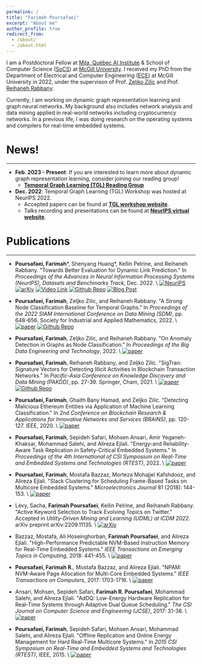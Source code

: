 ```yaml
---
permalink: /
title: "Farimah Poursafaei"
excerpt: "About me"
author_profile: true
redirect_from: 
  - /about/
  - /about.html
---
```


I am a Postdoctoral Fellow at [Mila, Québec AI Institute](https://mila.quebec/en/) & School of Computer Science ([SoCS](https://www.cs.mcgill.ca)) at [McGill University](https://www.mcgill.ca).
I received my PhD from the Department of Electrical and Computer Engineering ([ECE](https://www.mcgill.ca/ece/)) at McGill University in 2022, under the supervison of Prof. [Zeljko Zilic](http://www.iml.ece.mcgill.ca/people/professors/zilic/) and Prof. [Reihaneh Rabbany](http://www.reirab.com).

Currently, I am working on dynamic graph representation learning and graph neural networks. My background also includes network analysis and data mining applied in real-world networks including cryptocurrency networks.
In a previous life, I was doing research on the operating systems and compilers for real-time embedded systems.


<a name="news"></a>
# News!
------
* **Feb. 2023 - Present**: If you are interested to learn more about dynamic graph representation learning, consider joining our reading group!
  * [**Temporal Graph Learning (TGL) Reading Group**](https://www.cs.mcgill.ca/~shuang43/rg.html)
* **Dec. 2022**: Temporal Graph Learning (TGL) Workshop was hosted at NeurIPS 2022.
  * Accepted papers can be found at [**TGL workshop website**](https://sites.google.com/view/tglworkshop2022/home).
  * Talks recording and presentations can be found at [**NeurIPS virtual website**](https://neurips.cc/virtual/2022/workshop/49999).


<a name="publications"></a>
# Publications
------
* **Poursafaei, Farimah**\*, Shenyang Huang\*, Kellin Pelrine, and Reihaneh Rabbany. \"Towards Better Evaluation for Dynamic Link Prediction.\" In *Proceedings of the Advances in Neural Information Processing Systems (NeurIPS), Datasets and Benchmarks Track*, Dec. 2022.  \\
[![NeurIPS](https://img.shields.io/badge/NeurIPS-OpenReview-red)](https://openreview.net/forum?id=1GVpwr2Tfdg)
[![arXiv](https://img.shields.io/badge/arXiv-2205.12454-b31b1b.svg)](https://arxiv.org/pdf/2207.10128.pdf)
[![Video Link](https://img.shields.io/static/v1?label=Video&message=YouTube&color=red&logo=youtube)](https://www.youtube.com/watch?v=nGBP_JjKGQI)
[![Github Repo](https://img.shields.io/badge/Github-link-lightgrey)](https://github.com/fpour/DGB)
[![Blog Post](https://img.shields.io/badge/Medium-Blog-brightgreen)](https://medium.com/@shenyanghuang1996/towards-better-link-prediction-in-dynamic-graphs-cdb8bb1e24e9) 


* **Poursafaei, Farimah**, Zeljko Zilic, and Reihaneh Rabbany. \"A Strong Node Classification Baseline for Temporal
Graphs.\" In *Proceedings of the 2022 SIAM International Conference on Data Mining (SDM)*, pp. 648-656. Society
for Industrial and Applied Mathematics, 2022.  \\
[![paper](https://img.shields.io/badge/paper-yellowgreen)](https://epubs.siam.org/doi/pdf/10.1137/1.9781611977172.73)
[![Github Repo](https://img.shields.io/badge/Github-link-lightgrey)](https://github.com/fpour/TGBase)

* **Poursafaei, Farimah**, Zeljko Zilic, and Reihaneh Rabbany. \"On Anomaly Detection in Graphs as Node Classification.\" In *Proceedings of the Big Data Engineering and Technology*, 2022.  \\
[![paper](https://img.shields.io/badge/paper-yellowgreen)](https://link.springer.com/content/pdf/10.1007/978-3-031-17548-0_2.pdf)

* **Poursafaei, Farimah**, Reihaneh Rabbany, and Zeljko Zilic. \"SigTran: Signature Vectors for Detecting Illicit Activities in Blockchain Transaction Networks.\" In *Pacific-Asia Conference on Knowledge Discovery and Data Mining (PAKDD)*, pp. 27-39. Springer, Cham, 2021. \\
[![paper](https://img.shields.io/badge/paper-yellowgreen)](http://www.reirab.com/research/Papers/SigTran2021.pdf)
[![Github Repo](https://img.shields.io/badge/Github-link-lightgrey)](https://github.com/fpour/SigTran)

* **Poursafaei, Farimah**, Ghaith Bany Hamad, and Zeljko Zilic. \"Detecting Malicious Ethereum Entities via Application of Machine Learning Classification.\" In *2nd Conference on Blockchain Research & Applications for Innovative Networks and Services (BRAINS)*, pp. 120-127. IEEE, 2020. \\
[![paper](https://img.shields.io/badge/paper-yellowgreen)](https://ieeexplore.ieee.org/abstract/document/9223304)


* **Poursafaei, Farimah**, Sepideh Safari, Mohsen Ansari, Amir Yeganeh-Khaksar, Mohammad Salehi, and Alireza Ejlali. \"Energy-and Reliability-Aware Task Replication in Safety-Critical Embedded Systems.\" In *Proceedings of the 4th International of CSI Symposium on Real-Time and Embedded Systems and Technologies (RTEST)*, 2022. \\
[![paper](https://img.shields.io/badge/paper-yellowgreen)](http://sharif.edu/~ansari/pdfs/RTEST3.pdf}{link})

* **Poursafaei, Farimah**, Mostafa Bazzaz, Morteza Mohajjel Kafshdooz, and Alireza Ejlali. \"Slack Clustering for Scheduling Frame-Based Tasks on Multicore Embedded Systems.\" *Microelectronics Journal* 81 (2018): 144-153. \\
[![paper](https://img.shields.io/badge/paper-yellowgreen)](https://www.sciencedirect.com/science/article/abs/pii/S0026269217308959}{link})

* Lévy, Sacha, **Farimah Poursafaei**, Kellin Pelrine, and Reihaneh Rabbany. \"Active Keyword Selection to Track Evolving Topics on Twitter.\" Accepted in *Utility-Driven Mining and Learning (UDML) at  ICDM 2022*. arXiv preprint arXiv:2209.11135. \\
[![arXiv](https://img.shields.io/badge/arXiv-2209.11135-b31b1b.svg)](https://arxiv.org/pdf/2209.11135.pdf}{link})

* Bazzaz, Mostafa, Ali Hoseinghorban, **Farimah Poursafaei**, and Alireza Ejlali. \"High-Performance Predictable NVM-Based Instruction Memory for Real-Time Embedded Systems.\" *IEEE Transactions on Emerging Topics in Computing*, 2018: 441-455.  \\
[![paper](https://img.shields.io/badge/paper-yellowgreen)](https://ieeexplore.ieee.org/stamp/stamp.jsp?arnumber=8423095&casa_token=XNWavK4KjEIAAAAA:NozhK1AEvmQ8Wy33h222aw6YA0O-anZSbd558glbOX0dS0BLE7Nm-pByXtWAkOD8ngn_0C7reQ&tag=1}{link})

* **Poursafaei, Farimah R.**, Mostafa Bazzaz, and Alireza Ejlali. \"NPAM: NVM-Aware Page Allocation for Multi-Core Embedded Systems.\" *IEEE Transactions on Computers*, 2017: 1703-1716. \\
[![paper](https://img.shields.io/badge/paper-yellowgreen)](https://ieeexplore.ieee.org/stamp/stamp.jsp?arnumber=7926310&casa_token=-h-VcNGhE7AAAAAA:nCt_fZj2EVrsZQcy1HPm5K8K1vhM0OOoXF_HrW72Id5bo0SWMkTs6ExaOFFjWt1jJvLrAngf7A}{link})

* Ansari, Mohsen, Sepideh Safari, **Farimah R. Poursafaei**, Mohammad Salehi, and Alireza Ejlali. \"AdDQ: Low-Energy Hardware Replication for Real-Time Systems through Adaptive Dual Queue Scheduling.\" *The CSI Journal on Computer Science and Engineering (JCSE)*, 2017: 31-38.  \\
[![paper](https://img.shields.io/badge/paper-yellowgreen)](https://jcse.ir/article/13}{link})

* **Poursafaei, Farimah**, Sepideh Safari, Mohsen Ansari, Mohammad Salehi, and Alireza Ejlali. \"Offline Replication and Online Energy Management for Hard Real-Time Multicore Systems.\" In *2015 CSI Symposium on Real-Time and Embedded Systems and Technologies (RTEST)*, IEEE, 2015. \\
[![paper](https://img.shields.io/badge/paper-yellowgreen)](https://ieeexplore.ieee.org/stamp/stamp.jsp?arnumber=7369847&casa_token=pCydib3DNpIAAAAA:Gln_d4CaRT3SiPdOrcOe-QL4-u95r2KjN5onPajKY8g5ggqcqw7J3yGtjy8N7LnptlVlsGufDQ}{link})





